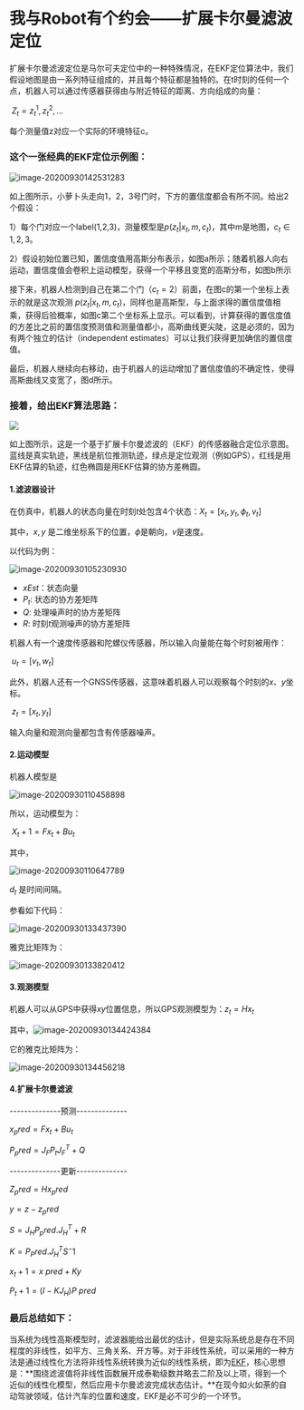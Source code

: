 # 我与Robot有个约会——扩展卡尔曼滤波定位

扩展卡尔曼滤波定位是马尔可夫定位中的一种特殊情况，在EKF定位算法中，我们假设地图是由一系列特征组成的，并且每个特征都是独特的。在t时刻的任何一个点，机器人可以通过传感器获得由与附近特征的距离、方向组成的向量：

​																	$Z_t = {z^1_t, z^2_t,...}$

每个测量值z对应一个实际的环境特征c。

### **这个一张经典的EKF定位示例图：**

![image-20200930142531283](C:\Users\P03918\AppData\Roaming\Typora\typora-user-images\image-20200930142531283.png)

如上图所示，小萝卜头走向1，2，3号门时，下方的置信度都会有所不同。给出2个假设：

1）每个门对应一个label(1,2,3)，测量模型是$p(z_t|x_t, m, c_t)$，其中m是地图，$c_t∈{1,2,3}。$

2）假设初始位置已知，置信度值用高斯分布表示，如图a所示；随着机器人向右运动，置信度值会卷积上运动模型，获得一个平移且变宽的高斯分布，如图b所示

接下来，机器人检测到自己在第二个门（$c_t = 2$）前面，在图c的第一个坐标上表示的就是这次观测 $p(z_t|x_t, m, c_t)$，同样也是高斯型，与上面求得的置信度值相乘，获得后验概率，如图c第二个坐标系上显示。可以看到，计算获得的置信度值的方差比之前的置信度预测值和测量值都小，高斯曲线更尖陡，这是必须的，因为有两个独立的估计（independent estimates）可以让我们获得更加确信的置信度值。

最后，机器人继续向右移动，由于机器人的运动增加了置信度值的不确定性，使得高斯曲线又变宽了，图d所示。

### **接着，给出EKF算法思路：**

![](E:\CODE\GitHub\PythonRoboticsGifs-master\Localization\extended_kalman_filter\animation.gif)

如上图所示，这是一个基于扩展卡尔曼滤波的（EKF）的传感器融合定位示意图。蓝线是真实轨迹，黑线是航位推测轨迹，绿点是定位观测（例如GPS），红线是用EKF估算的轨迹，红色椭圆是用EKF估算的协方差椭圆。

#### 1.滤波器设计

在仿真中，机器人的状态向量在时刻$t$处包含4个状态：$X_t=[x_t,y_t,ϕ_t,v_t]$

其中，$x,y$ 是二维坐标系下的位置，$ϕ$是朝向，$v$是速度。

以代码为例：

![image-20200930105230930](C:\Users\P03918\AppData\Roaming\Typora\typora-user-images\image-20200930105230930.png)

- $xEst$：状态向量
- $P_t$: 状态的协方差矩阵
- $Q$: 处理噪声时的协方差矩阵
- $R$: 时刻$t$观测噪声的协方差矩阵

机器人有一个速度传感器和陀螺仪传感器，所以输入向量能在每个时刻被用作：

​															$u_t = [v_t, w_t]$

此外，机器人还有一个GNSS传感器，这意味着机器人可以观察每个时刻的$x、y$坐标。

​															$z_t = [x_t, y_t]$

输入向量和观测向量都包含有传感器噪声。

#### 2.运动模型

机器人模型是

![image-20200930110458898](C:\Users\P03918\AppData\Roaming\Typora\typora-user-images\image-20200930110458898.png)

所以，运动模型为：

​																         $X_t+1 = Fx_t + Bu_t$

其中，

![image-20200930110647789](C:\Users\P03918\AppData\Roaming\Typora\typora-user-images\image-20200930110647789.png)

$d_t$ 是时间间隔。

参看如下代码：

![image-20200930133437390](C:\Users\P03918\AppData\Roaming\Typora\typora-user-images\image-20200930133437390.png)

雅克比矩阵为：

![image-20200930133820412](C:\Users\P03918\AppData\Roaming\Typora\typora-user-images\image-20200930133820412.png)

#### 3.观测模型

机器人可以从GPS中获得$xy$位置信息，所以GPS观测模型为：$z_t = Hx_t$

其中，![image-20200930134424384](C:\Users\P03918\AppData\Roaming\Typora\typora-user-images\image-20200930134424384.png)

它的雅克比矩阵为：

![image-20200930134456218](C:\Users\P03918\AppData\Roaming\Typora\typora-user-images\image-20200930134456218.png)

#### 4.扩展卡尔曼滤波

--------------预测--------------

$x_pred = Fx_t + Bu_t$

$P_pred = J_FP_tJ^T_F+Q$

--------------更新--------------

$Z_pred = Hx_pred$

$y = z- z_pred$

$S= J_HP_pred.J^T_H + R$

$K = P_Pred.J^T_HS^-1$

$x_t+1 = x~pred + Ky$

$P_t+1 = (I - KJ_H)P~pred$

### 最后总结如下：

当系统为线性高斯模型时，滤波器能给出最优的估计，但是实际系统总是存在不同程度的非线性，如平方、三角关系、开方等。对于非线性系统，可以采用的一种方法是通过线性化方法将非线性系统转换为近似的线性系统，即为[EKF](https://towardsdatascience.com/extended-kalman-filter-43e52b16757d)，核心思想是：**围绕滤波值将非线性函数展开成泰勒级数并略去二阶及以上项，得到一个近似的线性化模型，然后应用卡尔曼滤波完成状态估计。**在现今如火如荼的自动驾驶领域，估计汽车的位置和速度，EKF是必不可少的一个环节。